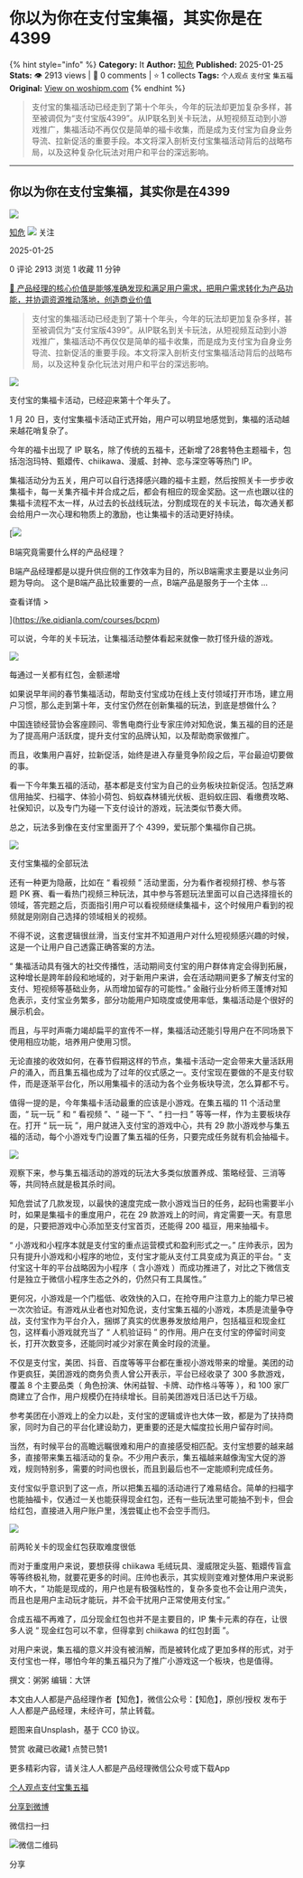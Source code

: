 # 你以为你在支付宝集福，其实你是在4399
{% hint style="info" %}
**Category:** It
**Author:** [知危](https://www.woshipm.com/u/1506922)
**Published:** 2025-01-25  
**Stats:** 👁️ 2913 views | 💬 0 comments | ⭐ 1 collects
**Tags:** `个人观点` `支付宝` `集五福`
**Original:** [View on woshipm.com](https://www.woshipm.com/it/6174606.html)
{% endhint %}
> 支付宝的集福活动已经走到了第十个年头，今年的玩法却更加复杂多样，甚至被调侃为“支付宝版4399”。从IP联名到关卡玩法，从短视频互动到小游戏推广，集福活动不再仅仅是简单的福卡收集，而是成为支付宝为自身业务导流、拉新促活的重要手段。本文将深入剖析支付宝集福活动背后的战略布局，以及这种复杂化玩法对用户和平台的深远影响。

---

## 你以为你在支付宝集福，其实你是在4399

[![](https://static.woshipm.com/view/woshipm_api_def_20230322155724_8995.jpg?imageView2/1/w/72/h/72/q/100)](https://www.woshipm.com/u/1506922)

[知危](https://www.woshipm.com/u/1506922) ![](https://static.woshipm.com/tag/1122_1@2x.png) 关注

2025-01-25

0 评论 2913 浏览 1 收藏 11 分钟

[🔗 产品经理的核心价值是能够准确发现和满足用户需求，把用户需求转化为产品功能，并协调资源推动落地，创造商业价值](https://ke.qidianla.com/courses/90pm)

> 支付宝的集福活动已经走到了第十个年头，今年的玩法却更加复杂多样，甚至被调侃为“支付宝版4399”。从IP联名到关卡玩法，从短视频互动到小游戏推广，集福活动不再仅仅是简单的福卡收集，而是成为支付宝为自身业务导流、拉新促活的重要手段。本文将深入剖析支付宝集福活动背后的战略布局，以及这种复杂化玩法对用户和平台的深远影响。

![](https://image.woshipm.com/2025/01/25/53777f68-db21-11ef-980d-00163e09d72f.png)

支付宝的集福卡活动，已经迎来第十个年头了。

1 月 20 日，支付宝集福卡活动正式开始，用户可以明显地感觉到，集福的活动越来越花哨复杂了。

今年的福卡出现了 IP 联名，除了传统的五福卡，还新增了28套特色主题福卡，包括泡泡玛特、甄嬛传、chiikawa、漫威、封神、恋与深空等等热门 IP。

集福活动分为五关，用户可以自行选择感兴趣的福卡主题，然后按照关卡一步步收集福卡，每一关集齐福卡并合成之后，都会有相应的现金奖励。这一点也跟以往的集福卡流程不太一样，从过去的长战线玩法，分割成现在的关卡玩法，每次通关都会给用户一次心理和物质上的激励，也让集福卡的活动更好持续。

[![](https://image.woshipm.com/2023/08/02/f7cafd68-30e3-11ee-9da3-00163e0b5ff3.png)

B端究竟需要什么样的产品经理？

B端产品经理都是以提升供应侧的工作效率为目的，所以B端需求主要是以业务问题为导向。 这个是B端产品比较重要的一点，B端产品是服务于一个主体 ...

查看详情 >

](https://ke.qidianla.com/courses/bcpm)

可以说，今年的关卡玩法，让集福活动整体看起来就像一款打怪升级的游戏。

![](https://image.woshipm.com/2025/01/23/84d3d5b0-d974-11ef-a430-00163e09d72f.jpg)

每通过一关都有红包，金额递增

如果说早年间的春节集福活动，帮助支付宝成功在线上支付领域打开市场，建立用户习惯，那么走到第十年，支付宝仍然在创新集福的玩法，到底是想做什么？

中国连锁经营协会客座顾问、零售电商行业专家庄帅对知危说，集五福的目的还是为了提高用户活跃度，提升支付宝的品牌认知，以及帮助商家做推广。

而且，收集用户喜好，拉新促活，始终是进入存量竞争阶段之后，平台最迫切要做的事。

看一下今年集五福的活动，基本都是支付宝为自己的业务板块拉新促活。包括芝麻信用抽奖、扫福字、体验小荷包、蚂蚁森林铺光伏板、逛蚂蚁庄园、看缴费攻略、社保知识，以及专门为碰一下支付设计的游戏，玩法类似节奏大师。

总之，玩法多到像在支付宝里面开了个 4399，爱玩那个集福你自己挑。

![](https://image.woshipm.com/2025/01/23/859e98f4-d974-11ef-a430-00163e09d72f.jpg)

支付宝集福的全部玩法

还有一种更为隐蔽，比如在 “ 看视频 ” 活动里面，分为看作者视频打榜、参与答题 PK 赛、看一看热门视频三种玩法，其中参与答题玩法里面可以自己选择擅长的领域，答完题之后，页面指引用户可以看视频继续集福卡，这个时候用户看到的视频就是刚刚自己选择的领域相关的视频。

不得不说，这套逻辑很丝滑，当支付宝并不知道用户对什么短视频感兴趣的时候，这是一个让用户自己透露正确答案的方法。

“ 集福活动具有强大的社交传播性，活动期间支付宝的用户群体肯定会得到拓展，这种增长是跨年龄段和地域的，对于新用户来讲，会在活动期间更多了解支付宝的支付、短视频等基础业务，从而增加留存的可能性。” 金融行业分析师王蓬博对知危表示，支付宝业务繁多，部分功能用户知晓度或使用率低，集福活动是个很好的展示机会。

而且，与平时声嘶力竭却扁平的宣传不一样，集福活动还能引导用户在不同场景下使用相应功能，培养用户使用习惯。

无论直接的收效如何，在春节假期这样的节点，集福卡活动一定会带来大量活跃用户的涌入，而且集五福也成为了过年的仪式感之一。支付宝现在要做的不是支付软件，而是逐渐平台化，所以用集福卡的活动为各个业务板块导流，怎么算都不亏。

值得一提的是，今年集福卡活动最重的应该是小游戏。在集五福的 11 个活动里面，“ 玩一玩 ” 和 “ 看视频 ”、“ 碰一下 ”、“ 扫一扫 ” 等等一样，作为主要板块存在。打开 “ 玩一玩 ”，用户就进入支付宝的游戏中心，共有 29 款小游戏参与集五福的活动，每个小游戏专门设置了集五福的任务，只要完成任务就有机会抽福卡。

![](https://image.woshipm.com/2025/01/23/865fbc28-d974-11ef-a430-00163e09d72f.jpg)

观察下来，参与集五福活动的游戏的玩法大多类似放置养成、策略经营、三消等等，共同特点就是极其杀时间。

知危尝试了几款发现，以最快的速度完成一款小游戏当日的任务，起码也需要半小时，如果是集福卡的重度用户，花在 29 款游戏上的时间，肯定需要一天。有意思的是，只要把游戏中心添加至支付宝首页，还能得 200 福豆，用来抽福卡。

“ 小游戏和小程序本就是支付宝的重点运营模式和盈利形式之一。” 庄帅表示，因为只有提升小游戏和小程序的地位，支付宝才能从支付工具变成为真正的平台。“ 支付宝这十年的平台战略因为小程序（ 含小游戏 ）而成功推进了，对比之下微信支付是独立于微信小程序生态之外的，仍然只有工具属性。”

更何况，小游戏是一个门槛低、收效快的入口，在抢夺用户注意力上的能力早已被一次次验证。有游戏从业者也对知危说，支付宝集五福的小游戏，本质是流量争夺战，支付宝作为平台介入，捆绑了真实的优惠券发放给用户，包括福豆和现金红包，这样看小游戏就充当了 “ 人机验证码 ” 的作用。用户在支付宝的停留时间变长，打开次数变多，还能同时减少对家在黄金时段的流量。

不仅是支付宝，美团、抖音、百度等等平台都在重视小游戏带来的增量。美团的动作更疯狂，美团游戏的商务负责人曾公开表示，平台已经收录了 300 多款游戏，覆盖 8 个主要品类（ 角色扮演、休闲益智、卡牌、动作格斗等等 ），和 100 家厂商建立了合作，用户规模仍在持续增长。目前美团游戏日活已达千万级。

参考美团在小游戏上的全力以赴，支付宝的逻辑或许也大体一致，都是为了扶持商家，同时为自己的平台化建设助力，更重要的还是大幅度拉长用户留存时间。

当然，有时候平台的高瞻远瞩很难和用户的直接感受相匹配。支付宝想要的越来越多，直接带来集五福活动的复杂。不少用户表示，集五福越来越像淘宝大促的游戏，规则特别多，需要的时间也很长，而且到最后也不一定能顺利完成任务。

支付宝似乎意识到了这一点，所以把集五福的活动进行了难易结合。简单的扫福字也能抽福卡，仅通过一关也能获得现金红包，还有一些玩法里可能抽不到卡，但会给红包，直接进入用户账户里，浅尝辄止也不会空手而归。

![](https://image.woshipm.com/2025/01/23/87374b98-d974-11ef-a430-00163e09d72f.jpg)

前两轮关卡的现金红包获取难度很低

而对于重度用户来说，要想获得 chiikawa 毛绒玩具、漫威限定头盔、甄嬛传盲盒等等终极礼物，就要花更多的时间。庄帅也表示，其实规则变难对整体用户来说影响不大，“ 功能是现成的，用户也是有极强粘性的，复杂多变也不会让用户流失，而且也是用户主动玩才能玩，并不会干扰用户正常使用支付宝。”

合成五福不再难了，瓜分现金红包也并不是主要目的，IP 集卡元素的存在，让很多人说 “ 现金红包可以不拿，但得拿到 chiikawa 的红包封面 ”。

对用户来说，集五福的意义并没有被消解，而是被转化成了更加多样的形式，对于支付宝也一样，哪怕今年的集五福只为了推广小游戏这一个板块，也是值得。

撰文：粥粥 编辑：大饼

本文由人人都是产品经理作者【知危】，微信公众号：【知危】，原创/授权 发布于人人都是产品经理，未经许可，禁止转载。

题图来自Unsplash，基于 CC0 协议。

赞赏 收藏已收藏1 点赞已赞1

更多精彩内容，请关注人人都是产品经理微信公众号或下载App

[个人观点](https://www.woshipm.com/tag/%e4%b8%aa%e4%ba%ba%e8%a7%82%e7%82%b9)[支付宝](https://www.woshipm.com/tag/%e6%94%af%e4%bb%98%e5%ae%9d)[集五福](https://www.woshipm.com/tag/%e9%9b%86%e4%ba%94%e7%a6%8f)

[分享到微博](https://service.weibo.com/share/share.php?appkey=2775287854&title=你以为你在支付宝集福，其实你是在4399&url=https://www.woshipm.com/it/6174606.html&pic=https://image.woshipm.com/2025/01/25/53777f68-db21-11ef-980d-00163e09d72f.png)

微信扫一扫

![微信二维码](https://api.pwmqr.com/qrcode/create/?url=https://www.woshipm.com/it/6174606.html)

分享